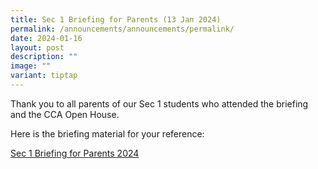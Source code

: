 ```yaml
---
title: Sec 1 Briefing for Parents (13 Jan 2024)
permalink: /announcements/announcements/permalink/
date: 2024-01-16
layout: post
description: ""
image: ""
variant: tiptap
---
```

<p>Thank you to all parents of our Sec 1 students who attended the briefing and the CCA Open House.</p><p>Here is the briefing material for your reference:</p><p><a href="/files/Sec_1_Briefing_for_Parents_2024.pdf" rel="noopener noreferrer nofollow" target="_blank">Sec 1 Briefing for Parents 2024</a></p><p></p>